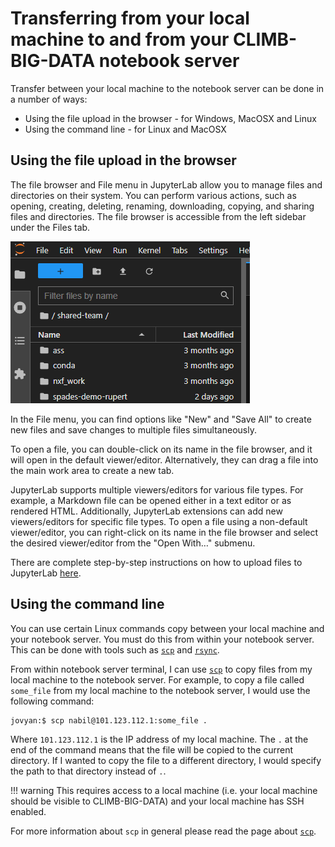 # Transferring from your local machine to and from your CLIMB-BIG-DATA notebook server

Transfer between your local machine to the notebook server can be done in a number of ways:

* Using the file upload in the browser - for Windows, MacOSX and Linux
* Using the command line - for Linux and MacOSX

## Using the file upload in the browser

The file browser and File menu in JupyterLab allow you to manage files and directories on their system. You can perform various actions, such as opening, creating, deleting, renaming, downloading, copying, and sharing files and directories. The file browser is accessible from the left sidebar under the Files tab.

![file upload](img/upload-jh.png)

In the File menu, you can find options like "New" and "Save All" to create new files and save changes to multiple files simultaneously.

To open a file, you can double-click on its name in the file browser, and it will open in the default viewer/editor. Alternatively, they can drag a file into the main work area to create a new tab.

JupyterLab supports multiple viewers/editors for various file types. For example, a Markdown file can be opened either in a text editor or as rendered HTML. Additionally, JupyterLab extensions can add new viewers/editors for specific file types. To open a file using a non-default viewer/editor, you can right-click on its name in the file browser and select the desired viewer/editor from the "Open With…" submenu.

There are complete step-by-step instructions on how to upload files to JupyterLab [here](https://jupyterlab.readthedocs.io/en/stable/user/files.html).

## Using the command line

You can use certain Linux commands copy between your local machine and your notebook server. You must do this from within your notebook server. This can be done with tools such as [`scp`](../reference/scp.md) and [`rsync`](../reference/rsync.md).

From within notebook server terminal, I can use [`scp`](../reference/scp.md) to copy files from my local machine to the notebook server. For example, to copy a file called `some_file` from my local machine to the notebook server, I would use the following command:

```
jovyan:$ scp nabil@101.123.112.1:some_file .
```

Where `101.123.112.1` is the IP address of my local machine. The `.` at the end of the command means that the file will be copied to the current directory. If I wanted to copy the file to a different directory, I would specify the path to that directory instead of `.`.

<!-- prettier-ignore -->
!!! warning
    This requires access to a local machine (i.e. your local machine should be visible to CLIMB-BIG-DATA) and your local machine has SSH enabled.

For more information about `scp` in general please read the page about [`scp`](../reference/scp.md).
